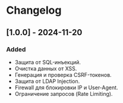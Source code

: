 # Changelog

## [1.0.0] - 2024-11-20
### Added
- Защита от SQL-инъекций.
- Очистка данных от XSS.
- Генерация и проверка CSRF-токенов.
- Защита от LDAP Injection.
- Firewall для блокировки IP и User-Agent.
- Ограничение запросов (Rate Limiting).
 
